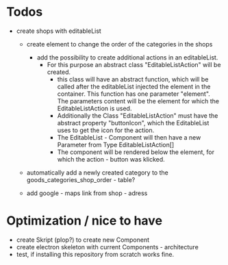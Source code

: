 # Todos
- create shops with editableList
    - create element to change the order of the categories in the shops
        - add the possibility to create additional actions in an editableList.
            - For this purpose an abstract class "EditableListAction" will be created. 
                - this class will have an abstract function, which will be called after the editableList injected the element in the container. This function has one parameter "element". The parameters content will be the element for which the EditableListAction is used.
                - Additionally the Class "EditableListAction" must have the abstract property "buttonIcon", which the EditableList uses to get the icon for the action.
                - The EditableList - Component will then have a new Parameter from Type EditableListAction[]
                - The component will be rendered below the element, for which the action - button was klicked.



    - automatically add a newly created category to the goods_categories_shop_order - table?
    - add google - maps link from shop - adress

# Optimization / nice to have
- create Skript (plop?) to create new Component
- create electron skeleton with current Components - architecture
- test, if installing this repository from scratch works fine.